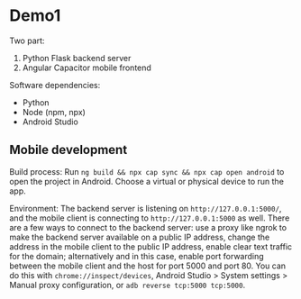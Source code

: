 # Demo1
Two part:
1. Python Flask backend server
2. Angular Capacitor mobile frontend

Software dependencies:
- Python
- Node (npm, npx)
- Android Studio

## Mobile development
Build process:
Run `ng build && npx cap sync && npx cap open android` to open the project in Android. Choose a virtual or physical device to run the app.

Environment:
The backend server is listening on `http://127.0.0.1:5000/`, and the mobile client is connecting to `http://127.0.0.1:5000` as well. There are a few ways to connect to the backend server: use a proxy like ngrok to make the backend server available on a public IP address, change the address in the mobile client to the public IP address, enable clear text traffic for the domain; alternatively and in this case, enable port forwarding between the mobile client and the host for port 5000 and port 80. You can do this with `chrome://inspect/devices`, Android Studio > System settings > Manual proxy configuration, or `adb reverse tcp:5000 tcp:5000`.
